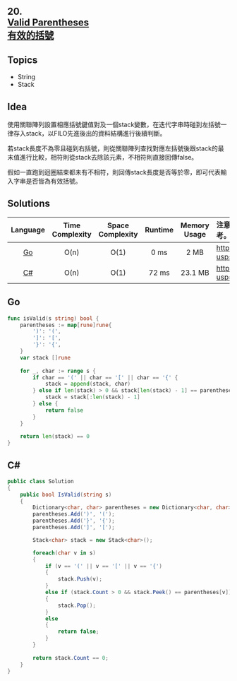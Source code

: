 ## **20.<br/>[Valid Parentheses](https://leetcode.com/problems/valid-parentheses/)<br/>[有效的括號](https://leetcode-cn.com/problems/valid-parentheses/)**

## **Topics**
* String
* Stack

## **Idea**
使用關聯陣列設置相應括號鍵值對及一個stack變數，在迭代字串時碰到左括號一律存入stack，以FILO先進後出的資料結構進行後續判斷。

若stack長度不為零且碰到右括號，則從關聯陣列查找對應左括號後跟stack的最末值進行比較，相符則從stack去除該元素，不相符則直接回傳false。

假如一直跑到迴圈結束都未有不相符，則回傳stack長度是否等於零，即可代表輸入字串是否皆為有效括號。

## **Solutions**
| Language | Time Complexity | Space Complexity | Runtime | Memory Usage | 注意：Runtime和Memory Usage的數值皆來自LeetCode提供的效能測試，僅供參考。 |
| :--: | :--: | :--: | :--: | :--: | :-- |
| [Go](https://github.com/cashviar/leetcode/blob/main/problems/algorithms/20_valid-parentheses.md#go) | O(n) | O(1) | 0 ms | 2 MB | https://drive.google.com/file/d/1e7-AaHuvnCoMJV-rIjYZ6c1_cwpGMr_i/view?usp=sharing |
| [C#](https://github.com/cashviar/leetcode/blob/main/problems/algorithms/20_valid-parentheses.md#c) | O(n) | O(1) | 72 ms | 23.1 MB | https://drive.google.com/file/d/150YrcwA6PU5jXpJ1TAbdXFsKBbde8hqc/view?usp=sharing |

## Go
```Go
func isValid(s string) bool {
    parentheses := map[rune]rune{
        ')': '(', 
        ']': '[', 
        '}': '{',
    }
    var stack []rune
    
    for _, char := range s {
        if char == '(' || char == '[' || char == '{' {
            stack = append(stack, char)
        } else if len(stack) > 0 && stack[len(stack) - 1] == parentheses[char] {
            stack = stack[:len(stack) - 1]
        } else {
            return false
        }
    }
    
    return len(stack) == 0
}
```
## C#
```csharp
public class Solution 
{
    public bool IsValid(string s) 
    {
        Dictionary<char, char> parentheses = new Dictionary<char, char>();
        parentheses.Add(')', '(');
        parentheses.Add('}', '{');
        parentheses.Add(']', '[');

        Stack<char> stack = new Stack<char>();

        foreach(char v in s)
        {
            if (v == '(' || v == '[' || v == '{')
            {
                stack.Push(v);
            }
            else if (stack.Count > 0 && stack.Peek() == parentheses[v])
            {
                stack.Pop();
            }
            else 
            {
                return false;
            }
        }
        
        return stack.Count == 0;
    }
}
```